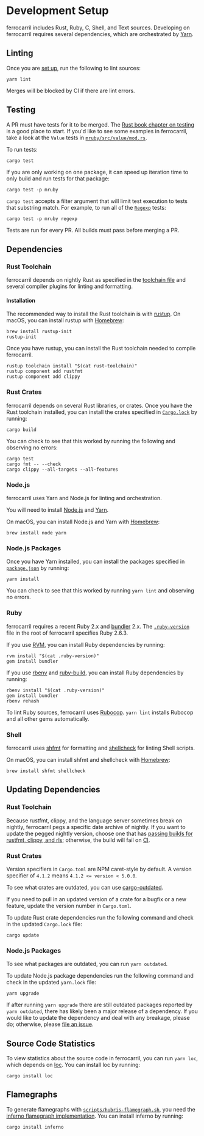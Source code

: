 # Development Setup

ferrocarril includes Rust, Ruby, C, Shell, and Text sources. Developing on
ferrocarril requires several dependencies, which are orchestrated by
[Yarn](https://yarnpkg.com/).

## Linting

Once you are [set up](#dependencies), run the following to lint sources:

```shell
yarn lint
```

Merges will be blocked by CI if there are lint errors.

## Testing

A PR must have tests for it to be merged. The
[Rust book chapter on testing](https://doc.rust-lang.org/book/ch11-00-testing.html)
is a good place to start. If you'd like to see some examples in ferrocarril,
take a look at the `Value` tests in
[`mruby/src/value/mod.rs`](/mruby/src/value/mod.rs).

To run tests:

```shell
cargo test
```

If you are only working on one package, it can speed up iteration time to only
build and run tests for that package:

```shell
cargo test -p mruby
```

`cargo test` accepts a filter argument that will limit test execution to tests
that substring match. For example, to run all of the
[`Regexp`](/mruby/src/extn/core/regexp.rs) tests:

```shell
cargo test -p mruby regexp
```

Tests are run for every PR. All builds must pass before merging a PR.

## Dependencies

### Rust Toolchain

ferrocarril depends on nightly Rust as specified in the
[toolchain file](/rust-toolchain) and several compiler plugins for linting and
formatting.

#### Installation

The recommended way to install the Rust toolchain is with
[rustup](https://rustup.rs/). On macOS, you can install rustup with
[Homebrew](https://docs.brew.sh/Installation):

```shell
brew install rustup-init
rustup-init
```

Once you have rustup, you can install the Rust toolchain needed to compile
ferrocarril.

```shell
rustup toolchain install "$(cat rust-toolchain)"
rustup component add rustfmt
rustup component add clippy
```

### Rust Crates

ferrocarril depends on several Rust libraries, or crates. Once you have the Rust
toolchain installed, you can install the crates specified in
[`Cargo.lock`](/Cargo.lock) by running:

```shell
cargo build
```

You can check to see that this worked by running the following and observing no
errors:

```shell
cargo test
cargo fmt -- --check
cargo clippy --all-targets --all-features
```

### Node.js

ferrocarril uses Yarn and Node.js for linting and orchestration.

You will need to install
[Node.js](https://nodejs.org/en/download/package-manager/) and
[Yarn](https://yarnpkg.com/en/docs/install).

On macOS, you can install Node.js and Yarn with
[Homebrew](https://docs.brew.sh/Installation):

```shell
brew install node yarn
```

### Node.js Packages

Once you have Yarn installed, you can install the packages specified in
[`package.json`](/package.json) by running:

```shell
yarn install
```

You can check to see that this worked by running `yarn lint` and observing no
errors.

### Ruby

ferrocarril requires a recent Ruby 2.x and [bundler](https://bundler.io/) 2.x.
The [`.ruby-version`](/.ruby-version) file in the root of ferrocarril specifies
Ruby 2.6.3.

If you use [RVM](https://rvm.io/), you can install Ruby dependencies by running:

```shell
rvm install "$(cat .ruby-version)"
gem install bundler
```

If you use [rbenv](https://github.com/rbenv/rbenv) and
[ruby-build](https://github.com/rbenv/ruby-build), you can install Ruby
dependencies by running:

```shell
rbenv install "$(cat .ruby-version)"
gem install bundler
rbenv rehash
```

To lint Ruby sources, ferrocarril uses
[Rubocop](https://github.com/rubocop-hq/rubocop). `yarn lint` installs Rubocop
and all other gems automatically.

### Shell

ferrocarril uses [shfmt](https://github.com/mvdan/sh) for formatting and
[shellcheck](https://github.com/koalaman/shellcheck) for linting Shell scripts.

On macOS, you can install shfmt and shellcheck with
[Homebrew](https://docs.brew.sh/Installation):

```shell
brew install shfmt shellcheck
```

## Updating Dependencies

### Rust Toolchain

Because rustfmt, clippy, and the language server sometimes break on nightly,
ferrocarril pegs a specific date archive of nightly. If you want to update the
pegged nightly version, choose one that has
[passing builds for rustfmt, clippy, and rls](https://rust-lang-nursery.github.io/rust-toolstate/);
otherwise, the build will fail on [CI](/.circleci/config.yml).

### Rust Crates

Version specifiers in `Cargo.toml` are NPM caret-style by default. A version
specifier of `4.1.2` means `4.1.2 <= version < 5.0.0`.

To see what crates are outdated, you can use
[cargo-outdated](https://github.com/kbknapp/cargo-outdated).

If you need to pull in an updated version of a crate for a bugfix or a new
feature, update the version number in `Cargo.toml`.

To update Rust crate dependencies run the following command and check in the
updated `Cargo.lock` file:

```shell
cargo update
```

### Node.js Packages

To see what packages are outdated, you can run `yarn outdated`.

To update Node.js package dependencies run the following command and check in
the updated `yarn.lock` file:

```shell
yarn upgrade
```

If after running `yarn upgrade` there are still outdated packages reported by
`yarn outdated`, there has likely been a major release of a dependency. If you
would like to update the dependency and deal with any breakage, please do;
otherwise, please
[file an issue](https://github.com/artichoke/ferrocarril/issues/new).

## Source Code Statistics

To view statistics about the source code in ferrocarril, you can run `yarn loc`,
which depends on [loc](https://github.com/cgag/loc). You can install loc by
running:

```shell
cargo install loc
```

## Flamegraphs

To generate flamegraphs with
[`scripts/hubris-flamegraph.sh`](/scripts/hubris-flamegraph.sh), you need the
[inferno flamegraph implementation](https://github.com/jonhoo/inferno). You can
install inferno by running:

```shell
cargo install inferno
```
